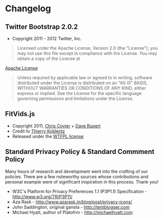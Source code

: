 # Changelog

## Twitter Bootstrap 2.0.2

* Copyright 2011 - 2012 Twitter, Inc.

> Licensed under the Apache License, Version 2.0 (the "License");
> you may not use this file except in compliance with the License.
> You may obtain a copy of the License at

[Apache License](http://www.apache.org/licenses/LICENSE-2.0)

> Unless required by applicable law or agreed to in writing, software
> distributed under the License is distributed on an "AS IS" BASIS,
> WITHOUT WARRANTIES OR CONDITIONS OF ANY KIND, either express or implied.
> See the License for the specific language governing permissions and
> limitations under the License.

## FitVids.js

* Copyright 2011, [Chris Coyier](http://css-tricks.com) + [Dave Rupert](http://daverupert.com)
* Credit to [Thierry Koblentz](http://www.alistapart.com/articles/creating-intrinsic-ratios-for-video/)
* Released under the [WTFPL license](http://sam.zoy.org/wtfpl/)

## Standard Privacy Policy & Standard Commment Policy

Many hours of research and development went into the crafting of our policies. There are a few noteworthy sources whose contributions and personal example were of significant inspiration in this process. Thank you!

* W3C's Platform for Privacy Preferences 1.1 (P3P1.1) Specification - http://www.w3.org/TR/P3P11/
* Aza Rask - http://www.azarask.in/blog/post/privacy-icons/
* John Saddington, original gansta - http://tentblogger.com
* Michael Hyatt, author of Platofrm - http://michaelhyatt.com

